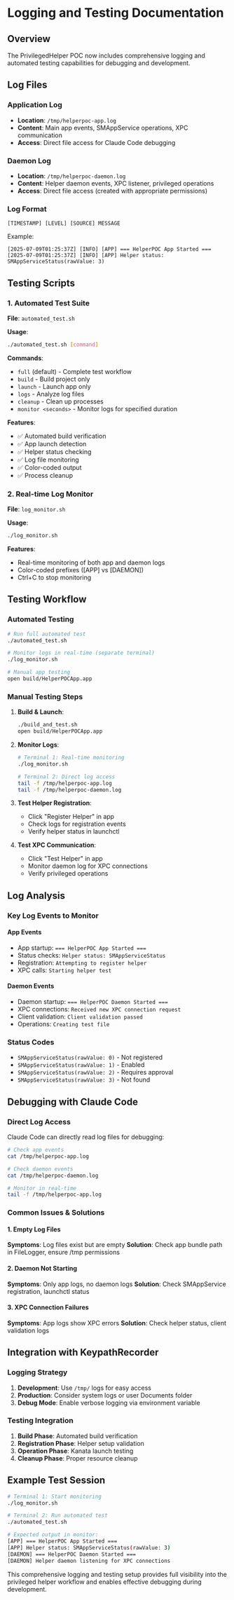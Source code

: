 # Logging and Testing Documentation

## Overview

The PrivilegedHelper POC now includes comprehensive logging and automated testing capabilities for debugging and development.

## Log Files

### Application Log
- **Location**: `/tmp/helperpoc-app.log`
- **Content**: Main app events, SMAppService operations, XPC communication
- **Access**: Direct file access for Claude Code debugging

### Daemon Log  
- **Location**: `/tmp/helperpoc-daemon.log`
- **Content**: Helper daemon events, XPC listener, privileged operations
- **Access**: Direct file access (created with appropriate permissions)

### Log Format
```
[TIMESTAMP] [LEVEL] [SOURCE] MESSAGE
```

Example:
```
[2025-07-09T01:25:37Z] [INFO] [APP] === HelperPOC App Started ===
[2025-07-09T01:25:37Z] [INFO] [APP] Helper status: SMAppServiceStatus(rawValue: 3)
```

## Testing Scripts

### 1. Automated Test Suite
**File**: `automated_test.sh`

**Usage**:
```bash
./automated_test.sh [command]
```

**Commands**:
- `full` (default) - Complete test workflow
- `build` - Build project only
- `launch` - Launch app only  
- `logs` - Analyze log files
- `cleanup` - Clean up processes
- `monitor <seconds>` - Monitor logs for specified duration

**Features**:
- ✅ Automated build verification
- ✅ App launch detection
- ✅ Helper status checking
- ✅ Log file monitoring
- ✅ Color-coded output
- ✅ Process cleanup

### 2. Real-time Log Monitor
**File**: `log_monitor.sh`

**Usage**:
```bash
./log_monitor.sh
```

**Features**:
- Real-time monitoring of both app and daemon logs
- Color-coded prefixes ([APP] vs [DAEMON])
- Ctrl+C to stop monitoring

## Testing Workflow

### Automated Testing
```bash
# Run full automated test
./automated_test.sh

# Monitor logs in real-time (separate terminal)
./log_monitor.sh

# Manual app testing
open build/HelperPOCApp.app
```

### Manual Testing Steps
1. **Build & Launch**:
   ```bash
   ./build_and_test.sh
   open build/HelperPOCApp.app
   ```

2. **Monitor Logs**:
   ```bash
   # Terminal 1: Real-time monitoring
   ./log_monitor.sh
   
   # Terminal 2: Direct log access
   tail -f /tmp/helperpoc-app.log
   tail -f /tmp/helperpoc-daemon.log
   ```

3. **Test Helper Registration**:
   - Click "Register Helper" in app
   - Check logs for registration events
   - Verify helper status in launchctl

4. **Test XPC Communication**:
   - Click "Test Helper" in app
   - Monitor daemon log for XPC connections
   - Verify privileged operations

## Log Analysis

### Key Log Events to Monitor

#### App Events
- App startup: `=== HelperPOC App Started ===`
- Status checks: `Helper status: SMAppServiceStatus`
- Registration: `Attempting to register helper`
- XPC calls: `Starting helper test`

#### Daemon Events  
- Daemon startup: `=== HelperPOC Daemon Started ===`
- XPC connections: `Received new XPC connection request`
- Client validation: `Client validation passed`
- Operations: `Creating test file`

### Status Codes
- `SMAppServiceStatus(rawValue: 0)` - Not registered
- `SMAppServiceStatus(rawValue: 1)` - Enabled
- `SMAppServiceStatus(rawValue: 2)` - Requires approval
- `SMAppServiceStatus(rawValue: 3)` - Not found

## Debugging with Claude Code

### Direct Log Access
Claude Code can directly read log files for debugging:

```bash
# Check app events
cat /tmp/helperpoc-app.log

# Check daemon events  
cat /tmp/helperpoc-daemon.log

# Monitor in real-time
tail -f /tmp/helperpoc-app.log
```

### Common Issues & Solutions

#### 1. Empty Log Files
**Symptoms**: Log files exist but are empty
**Solution**: Check app bundle path in FileLogger, ensure /tmp permissions

#### 2. Daemon Not Starting
**Symptoms**: Only app logs, no daemon logs
**Solution**: Check SMAppService registration, launchctl status

#### 3. XPC Connection Failures
**Symptoms**: App logs show XPC errors
**Solution**: Check helper status, client validation logs

## Integration with KeypathRecorder

### Logging Strategy
1. **Development**: Use `/tmp/` logs for easy access
2. **Production**: Consider system logs or user Documents folder
3. **Debug Mode**: Enable verbose logging via environment variable

### Testing Integration
1. **Build Phase**: Automated build verification
2. **Registration Phase**: Helper setup validation  
3. **Operation Phase**: Kanata launch testing
4. **Cleanup Phase**: Proper resource cleanup

## Example Test Session

```bash
# Terminal 1: Start monitoring
./log_monitor.sh

# Terminal 2: Run automated test
./automated_test.sh

# Expected output in monitor:
[APP] === HelperPOC App Started ===
[APP] Helper status: SMAppServiceStatus(rawValue: 3)
[DAEMON] === HelperPOC Daemon Started ===
[DAEMON] Helper daemon listening for XPC connections
```

This comprehensive logging and testing setup provides full visibility into the privileged helper workflow and enables effective debugging during development.